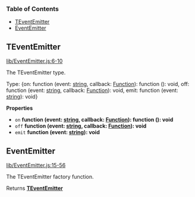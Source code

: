 <!-- Generated by documentation.js. Update this documentation by updating the source code. -->

### Table of Contents

-   [TEventEmitter](#teventemitter)
-   [EventEmitter](#eventemitter)

## TEventEmitter

[lib/EventEmitter.js:6-10](https://github.com/chirashijs/chirashi-event-emitter/blob/8aa96046d1ae2c87c94caf147819b6d5d2972d6d/lib/EventEmitter.js#L6-L10 "Source code on GitHub")

The TEventEmitter type.

Type: {on: function (event: [string](https://developer.mozilla.org/en-US/docs/Web/JavaScript/Reference/Global_Objects/String), callback: [Function](https://developer.mozilla.org/en-US/docs/Web/JavaScript/Reference/Statements/function)): function (): void, off: function (event: [string](https://developer.mozilla.org/en-US/docs/Web/JavaScript/Reference/Global_Objects/String), callback: [Function](https://developer.mozilla.org/en-US/docs/Web/JavaScript/Reference/Statements/function)): void, emit: function (event: [string](https://developer.mozilla.org/en-US/docs/Web/JavaScript/Reference/Global_Objects/String)): void}

**Properties**

-   `on` **function (event: [string](https://developer.mozilla.org/en-US/docs/Web/JavaScript/Reference/Global_Objects/String), callback: [Function](https://developer.mozilla.org/en-US/docs/Web/JavaScript/Reference/Statements/function)): function (): void** 
-   `off` **function (event: [string](https://developer.mozilla.org/en-US/docs/Web/JavaScript/Reference/Global_Objects/String), callback: [Function](https://developer.mozilla.org/en-US/docs/Web/JavaScript/Reference/Statements/function)): void** 
-   `emit` **function (event: [string](https://developer.mozilla.org/en-US/docs/Web/JavaScript/Reference/Global_Objects/String)): void** 

## EventEmitter

[lib/EventEmitter.js:15-56](https://github.com/chirashijs/chirashi-event-emitter/blob/8aa96046d1ae2c87c94caf147819b6d5d2972d6d/lib/EventEmitter.js#L15-L56 "Source code on GitHub")

The TEventEmitter factory function.

Returns **[TEventEmitter](#teventemitter)** 
